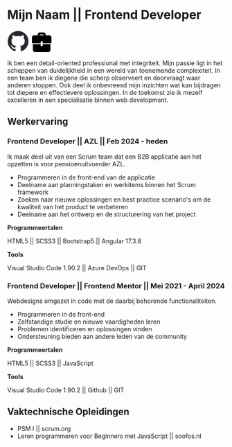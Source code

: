 # Mijn Naam || Frontend Developer 
[<img src="github-mark.png" width="50">](https://github.com/kxnzx)&ensp;[<img src="portfolio_icon.png" width="45">](https://www.frontendmentor.io/profile/kxnzx)

Ik ben een detail-oriented professional met integriteit. Mijn passie ligt in het scheppen van duidelijkheid in een wereld van toenemende complexiteit. In een team ben ik diegene die scherp observeert en doorvraagt waar anderen stoppen. Ook deel ik onbevreesd mijn inzichten wat kan bijdragen tot diepere en effectievere oplossingen. In de toekomst zie ik mezelf excelleren in een specialisatie binnen web development.

## Werkervaring
### Frontend Developer || AZL || Feb 2024 - heden

Ik maak deel uit van een Scrum team dat een B2B applicatie aan het opzetten is voor pensioenuitvoerder AZL. 

* Programmeren in de front-end van de applicatie
* Deelname aan planningstaken en werkitems binnen het Scrum framework
* Zoeken naar nieuwe oplossingen en best practice scenario's om de kwaliteit van het product te verbeteren
* Deelname aan het ontwerp en de structurering van het project

**Programmeertalen** 

HTML5 || SCSS3 || Bootstrap5 || Angular 17.3.8 

**Tools** 

Visual Studio Code 1.90.2 || Azure DevOps || GIT

### Frontend Developer || Frontend Mentor || Mei 2021 - April 2024

Webdesigns omgezet in code met de daarbij behorende functionaliteiten. 

* Programmeren in de front-end
* Zelfstandige studie en nieuwe vaardigheden leren 
* Problemen identificeren en oplossingen vinden
* Ondersteuning bieden aan andere leden van de community 

**Programmeertalen** 

HTML5 || SCSS3 || JavaScript 

**Tools** 

Visual Studio Code 1.90.2 || Github || GIT

## Vaktechnische Opleidingen

* PSM I || scrum.org
* Leren programmeren voor Beginners met JavaScript || soofos.nl

